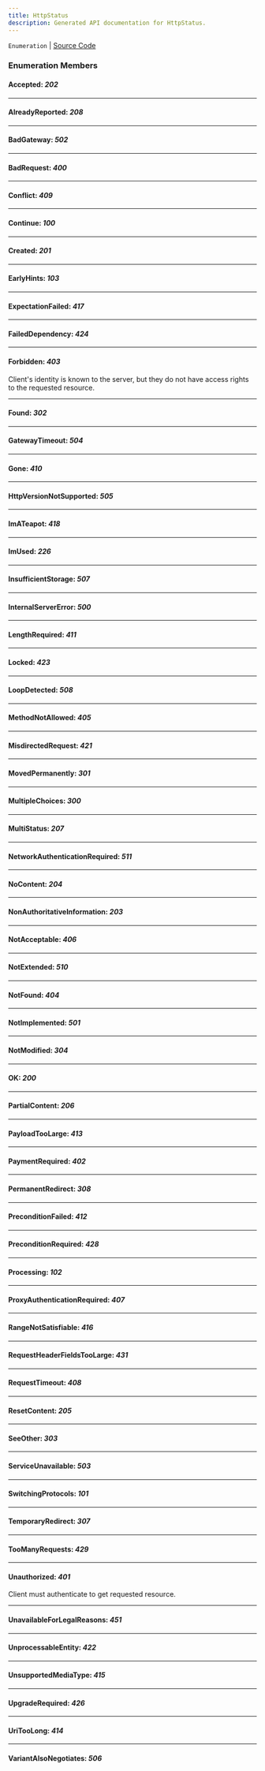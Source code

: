 ```yaml
---
title: HttpStatus
description: Generated API documentation for HttpStatus.
---
```


`Enumeration` | [Source Code](https://github.com/mrCamelCode/jtjs/blob/ddfaeb1a2c9bf793372bb41076f65f452b124091/libs/networking/lib/http/http-status.enum.ts#L1)

### Enumeration Members

#### Accepted: _202_

---

#### AlreadyReported: _208_

---

#### BadGateway: _502_

---

#### BadRequest: _400_

---

#### Conflict: _409_

---

#### Continue: _100_

---

#### Created: _201_

---

#### EarlyHints: _103_

---

#### ExpectationFailed: _417_

---

#### FailedDependency: _424_

---

#### Forbidden: _403_

Client's identity is known to the server, but they do not have access rights to the requested resource.

---

#### Found: _302_

---

#### GatewayTimeout: _504_

---

#### Gone: _410_

---

#### HttpVersionNotSupported: _505_

---

#### ImATeapot: _418_

---

#### ImUsed: _226_

---

#### InsufficientStorage: _507_

---

#### InternalServerError: _500_

---

#### LengthRequired: _411_

---

#### Locked: _423_

---

#### LoopDetected: _508_

---

#### MethodNotAllowed: _405_

---

#### MisdirectedRequest: _421_

---

#### MovedPermanently: _301_

---

#### MultipleChoices: _300_

---

#### MultiStatus: _207_

---

#### NetworkAuthenticationRequired: _511_

---

#### NoContent: _204_

---

#### NonAuthoritativeInformation: _203_

---

#### NotAcceptable: _406_

---

#### NotExtended: _510_

---

#### NotFound: _404_

---

#### NotImplemented: _501_

---

#### NotModified: _304_

---

#### OK: _200_

---

#### PartialContent: _206_

---

#### PayloadTooLarge: _413_

---

#### PaymentRequired: _402_

---

#### PermanentRedirect: _308_

---

#### PreconditionFailed: _412_

---

#### PreconditionRequired: _428_

---

#### Processing: _102_

---

#### ProxyAuthenticationRequired: _407_

---

#### RangeNotSatisfiable: _416_

---

#### RequestHeaderFieldsTooLarge: _431_

---

#### RequestTimeout: _408_

---

#### ResetContent: _205_

---

#### SeeOther: _303_

---

#### ServiceUnavailable: _503_

---

#### SwitchingProtocols: _101_

---

#### TemporaryRedirect: _307_

---

#### TooManyRequests: _429_

---

#### Unauthorized: _401_

Client must authenticate to get requested resource.

---

#### UnavailableForLegalReasons: _451_

---

#### UnprocessableEntity: _422_

---

#### UnsupportedMediaType: _415_

---

#### UpgradeRequired: _426_

---

#### UriTooLong: _414_

---

#### VariantAlsoNegotiates: _506_